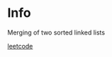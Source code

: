 # Info 

Merging of two sorted linked lists 


[leetcode](https://leetcode.com/problems/merge-two-sorted-lists/)